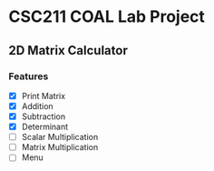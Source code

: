# CSC211 COAL Lab Project
## 2D Matrix Calculator
### Features
- [x] Print Matrix
- [x] Addition
- [x] Subtraction
- [x] Determinant
- [ ] Scalar Multiplication
- [ ] Matrix Multiplication
- [ ] Menu
